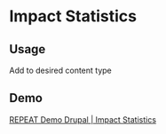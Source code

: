 # Impact Statistics
## Usage
Add to desired content type

## Demo
[REPEAT Demo Drupal | Impact Statistics](https://test-repeat-drupal.pantheonsite.io/impact-statistics)
